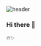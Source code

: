 <!-- header -->
![header](https://capsule-render.vercel.app/api?type=waving&color=auto&height=300&section=header&text=Jihwan's%20GitHub&fontSize=90)
### Hi there 👋
:fire::sparkles: <!-- emoji -->
<!--
**sjihwan/sjihwan** is a ✨ _special_ ✨ repository because its `README.md` (this file) appears on your GitHub profile.

Here are some ideas to get you started:

- 🔭 I’m currently working on ...
- 🌱 I’m currently learning ...
- 👯 I’m looking to collaborate on ...
- 🤔 I’m looking for help with ...
- 💬 Ask me about ...
- 📫 How to reach me: ...
- 😄 Pronouns: ...
- ⚡ Fun fact: ...
-->
